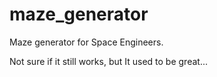 # maze_generator

Maze generator for Space Engineers.

Not sure if it still works, but It used to be great...

